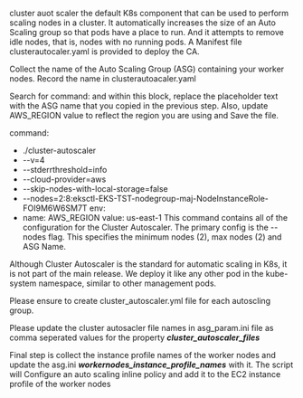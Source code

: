 cluster auot scaler the default K8s component that can be used to perform  scaling nodes in a cluster. 
It automatically increases the size of an Auto Scaling group so that pods have a place to run. And it attempts to remove idle nodes, that is, nodes with no running pods.
A Manifest file clusterautocaler.yaml is provided to deploy the CA.

Collect the name of the Auto Scaling Group (ASG) containing your worker nodes. Record the name in clusterautoacaler.yaml

Search for command: and within this block, replace the placeholder text <AUTOSCALING GROUP NAME> with the ASG name that you copied in the previous step. Also, update AWS_REGION value to reflect the region you are using and Save the file.

command:
  - ./cluster-autoscaler
  - --v=4
  - --stderrthreshold=info
  - --cloud-provider=aws
  - --skip-nodes-with-local-storage=false
  - --nodes=2:8:eksctl-EKS-TST-nodegroup-maj-NodeInstanceRole-FOI9M6W6SM7T
env:
  - name: AWS_REGION
    value: us-east-1
This command contains all of the configuration for the Cluster Autoscaler. The primary config is the --nodes flag. This specifies the minimum nodes (2), max nodes (2) and ASG Name.

Although Cluster Autoscaler is the standard for automatic scaling in K8s, it is not part of the main release. We deploy it like any other pod in the kube-system namespace, similar to other management pods.

Please ensure to create cluster_autoscaler.yml file for each autoscling group.

Please update the cluster autosacler file names in asg_param.ini file as comma seperated values for the property ***cluster_autoscaler_files***

Final step is  collect the instance profile names of the worker nodes and update the asg.ini ***workernodes_instance_profile_names*** with it. The script will Configure an auto scaling inline policy and add it to the EC2 instance profile of the worker nodes